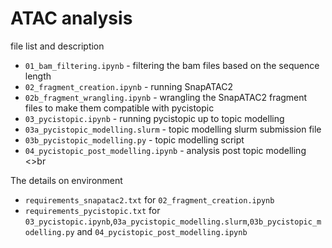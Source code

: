 # ATAC analysis

file list and description 


- `01_bam_filtering.ipynb` - filtering the bam files based on the sequence length <br>
- `02_fragment_creation.ipynb` - running SnapATAC2 <br>
- `02b_fragment_wrangling.ipynb` - wrangling the SnapATAC2 fragment files to make them compatible with pycistopic <br>
- `03_pycistopic.ipynb` - running pycistopic up to topic modelling  <br>
- `03a_pycistopic_modelling.slurm` - topic modelling slurm submission file <br>
- `03b_pycistopic_modelling.py` - topic modelling script <br>
- `04_pycistopic_post_modelling.ipynb` - analysis post topic modelling <>br


The details on environment
- `requirements_snapatac2.txt` for `02_fragment_creation.ipynb`
- `requirements_pycistopic.txt` for `03_pycistopic.ipynb`,`03a_pycistopic_modelling.slurm`,`03b_pycistopic_modelling.py` and `04_pycistopic_post_modelling.ipynb`